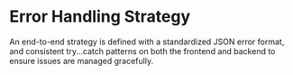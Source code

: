 # Error Handling Strategy

An end-to-end strategy is defined with a standardized JSON error format, and consistent try...catch patterns on both the frontend and backend to ensure issues are managed gracefully.
